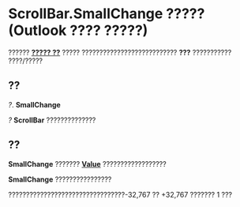 
# ScrollBar.SmallChange ????? (Outlook ???? ?????)

?????? **[????? ??](9e0a0f3d-fb04-2180-3beb-306b09c10c01.md)** ????? ??????????????????????????? **???** ??????????? ????/?????


## ??

 _?_. **SmallChange**

 _?_ **ScrollBar** ??????????????


## ??

 **SmallChange** ??????? **[Value](816e7e02-166c-e36e-4d0c-3e0af0187fe6.md)** ??????????????????

 **SmallChange** ????????????????

?????????????????????????????????-32,767 ?? +32,767 ??????? 1 ???


